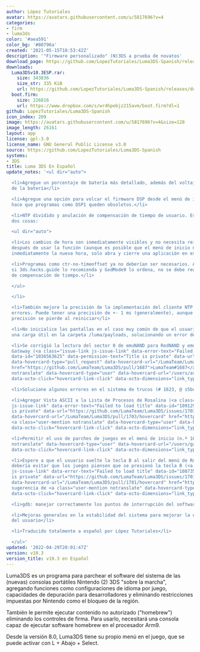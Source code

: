 ```yaml
---
author: López Tutoriales
avatar: https://avatars.githubusercontent.com/u/5817696?v=4
categories:
- firm
- luma3ds
color: '#aea591'
color_bg: '#80796a'
created: '2021-05-15T18:53:42Z'
description: '"Firmware personalizado" (N)3DS a prueba de novatos'
download_page: https://github.com/LopezTutoriales/Luma3DS-Spanish/releases
downloads:
  Luma3DSv10.3ESP.rar:
    size: 343836
    size_str: 335 KiB
    url: https://github.com/LopezTutoriales/Luma3DS-Spanish/releases/download/v10.3/Luma3DSv10.3ESP.rar
  boot.firm:
    size: 226816
    url: https://www.dropbox.com/s/wr4hpebjz215avm/boot.firm?dl=1
github: LopezTutoriales/Luma3DS-Spanish
icon_index: 209
image: https://avatars.githubusercontent.com/u/5817696?v=4&size=128
image_length: 26161
layout: app
license: gpl-3.0
license_name: GNU General Public License v3.0
source: https://github.com/LopezTutoriales/Luma3DS-Spanish
systems:
- 3DS
title: Luma 3DS En Español
update_notes: '<ul dir="auto">

  <li>Agregue un porcentaje de batería más detallado, además del voltaje y la temperatura
  de la batería</li>

  <li>Agregue una opción para volcar el firmware DSP desde el menú de inicio, lo que
  hace que programas como DSP1 queden obsoletos.</li>

  <li>NTP dividido y anulación de compensación de tiempo de usuario. Esto significa
  dos cosas:

  <ul dir="auto">

  <li>Los cambios de hora son inmediatamente visibles y no necesita reiniciar su consola
  después de usar la función (aunque es posible que el menú de inicio no siempre muestre
  inmediatamente la nueva hora, solo abra y cierre una aplicación en ese caso)</li>

  <li>Programas como ctr-no-timeoffset ya no deberían ser necesarios. Además, incluso
  si 3ds.hacks.guide lo recomienda y GodMode9 lo ordena, no se debe realizar la anulación
  de compensación de tiempo.</li>

  </ul>

  </li>

  <li>También mejore la precisión de la implementación del cliente NTP y corrija algunos
  errores. Puede tener una precisión de +- 1 ms (generalmente), aunque parte de esta
  precisión se pierde al reiniciar</li>

  <li>No inicialice las pantallas en el caso muy común de que el usuario tenga solo
  una carga útil en la carpeta /luma/payloads, solucionando un error de larga data.</li>

  <li>Se corrigió la lectura del sector 0 de emuNAND para RedNAND y emuNAND estilo
  Gateway (<a class="issue-link js-issue-link" data-error-text="Failed to load title"
  data-id="1036563625" data-permission-text="Title is private" data-url="https://github.com/LumaTeam/Luma3DS/issues/1687"
  data-hovercard-type="pull_request" data-hovercard-url="/LumaTeam/Luma3DS/pull/1687/hovercard"
  href="https://github.com/LumaTeam/Luma3DS/pull/1687">LumaTeam#1687</a>, <a class="user-mention
  notranslate" data-hovercard-type="user" data-hovercard-url="/users/aspargas2/hovercard"
  data-octo-click="hovercard-link-click" data-octo-dimensions="link_type:self" href="https://github.com/aspargas2">@aspargas2</a>)</li>

  <li>Solucione algunos errores en el sistema de trucos (# 1623, @ s5bug)</li>

  <li>Agregar Vista ASCII a la Lista de Procesos de Rosalina (<a class="issue-link
  js-issue-link" data-error-text="Failed to load title" data-id="1091294296" data-permission-text="Title
  is private" data-url="https://github.com/LumaTeam/Luma3DS/issues/1703" data-hovercard-type="pull_request"
  data-hovercard-url="/LumaTeam/Luma3DS/pull/1703/hovercard" href="https://github.com/LumaTeam/Luma3DS/pull/1703">LumaTeam#1703</a>,
  <a class="user-mention notranslate" data-hovercard-type="user" data-hovercard-url="/users/George-lewis/hovercard"
  data-octo-click="hovercard-link-click" data-octo-dimensions="link_type:self" href="https://github.com/George-lewis">@George-lewis</a>)</li>

  <li>Permitir el uso de parches de juegos en el menú de inicio (n.º 1634, <a class="user-mention
  notranslate" data-hovercard-type="user" data-hovercard-url="/users/gabe565/hovercard"
  data-octo-click="hovercard-link-click" data-octo-dimensions="link_type:self" href="https://github.com/gabe565">@gabe565</a>)</li>

  <li>Espere a que el usuario suelte la tecla B al salir del menú de Rosalina. Esto
  debería evitar que los juegos piensen que se presionó la tecla B (<a class="issue-link
  js-issue-link" data-error-text="Failed to load title" data-id="1087351954" data-permission-text="Title
  is private" data-url="https://github.com/LumaTeam/Luma3DS/issues/1701" data-hovercard-type="pull_request"
  data-hovercard-url="/LumaTeam/Luma3DS/pull/1701/hovercard" href="https://github.com/LumaTeam/Luma3DS/pull/1701">LumaTeam#1701</a>,
  sugerencia de <a class="user-mention notranslate" data-hovercard-type="user" data-hovercard-url="/users/Epicpkmn11/hovercard"
  data-octo-click="hovercard-link-click" data-octo-dimensions="link_type:self" href="https://github.com/Epicpkmn11">@Epicpkmn11</a>)</li>

  <li>gdb: manejar correctamente los puntos de interrupción del software</li>

  <li>Mejoras generales en la estabilidad del sistema para mejorar la experiencia
  del usuario</li>

  <li>Traducido totalmente a español por López Tutoriales</li>

  </ul>'
updated: '2022-04-29T20:01:47Z'
version: v10.3
version_title: v10.3 en Español
---
```

Luma3DS es un programa para parchear el software del sistema de las (nuevas) consolas portátiles Nintendo (2) 3DS "sobre la marcha", agregando funciones como configuraciones de idioma por juego, capacidades de depuración para desarrolladores y eliminando restricciones impuestas por Nintendo como el bloqueo de la región.

También le permite ejecutar contenido no autorizado ("homebrew") eliminando los controles de firma. Para usarlo, necesitará una consola capaz de ejecutar software homebrew en el procesador Arm9.

Desde la versión 8.0, Luma3DS tiene su propio menú en el juego, que se puede activar con L + Abajo + Select.